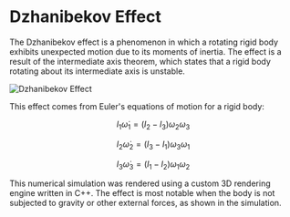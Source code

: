 <script type="text/x-mathjax-config">
  MathJax.Hub.Config({
    tex2jax: {
      inlineMath: [ ['$','$'], ["\\(","\\)"] ],
      processEscapes: true
    }
  });
</script>
    
<script type="text/javascript"
        src="https://cdn.mathjax.org/mathjax/latest/MathJax.js?config=TeX-AMS-MML_HTMLorMML">
</script>

# Dzhanibekov Effect

The Dzhanibekov effect is a phenomenon in which a rotating rigid body exhibits unexpected motion due to its moments of inertia. The effect is a result of the intermediate axis theorem, which states that a rigid body rotating about its intermediate axis is unstable.

![Dzhanibekov Effect](Rigid.gif)

This effect comes from Euler's equations of motion for a rigid body:

$$
I_1 \dot{\omega}_1 = (I_2 - I_3) \omega_2 \omega_3
$$

$$
I_2 \dot{\omega}_2 = (I_3 - I_1) \omega_3 \omega_1
$$

$$
I_3 \dot{\omega}_3 = (I_1 - I_2) \omega_1 \omega_2
$$

This numerical simulation was rendered using a custom 3D rendering engine written in C++. The effect is most notable when the body is not subjected to gravity or other external forces, as shown in the simulation.